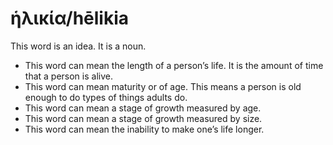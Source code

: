 # ἡλικία/hēlikia
This word is an idea. It is a noun.

* This word can mean the length of a person’s life. It is the amount of time that a person is alive.
* This word can mean maturity or of age. This means a person is old enough to do types of things adults do.
* This word can mean a stage of growth measured by age.
* This word can mean a stage of growth measured by size.
* This word can mean the inability to make one’s life longer.

